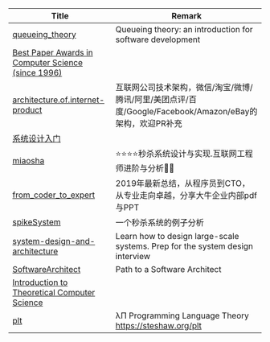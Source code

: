| Title                             | Remark |
| --------- | ------ |
|[queueing_theory](https://github.com/joelparkerhenderson/queueing_theory)|Queueing theory: an introduction for software development|
|[Best Paper Awards in Computer Science (since 1996)](https://jeffhuang.com/best_paper_awards.html)|
|[architecture.of.internet-product](https://github.com/davideuler/architecture.of.internet-product)|互联网公司技术架构，微信/淘宝/微博/腾讯/阿里/美团点评/百度/Google/Facebook/Amazon/eBay的架构，欢迎PR补充|
|[系统设计入门](https://github.com/kevingo/system-design-primer-zh-tw/blob/master/README-zh-Hans.md)|
|[miaosha](https://github.com/qiurunze123/miaosha)|⭐⭐⭐⭐秒杀系统设计与实现.互联网工程师进阶与分析🙋🐓|
|[from_coder_to_expert](https://github.com/0voice/from_coder_to_expert)|2019年最新总结，从程序员到CTO，从专业走向卓越，分享大牛企业内部pdf与PPT|
|[spikeSystem](https://github.com/GuoZhaoran/spikeSystem)|一个秒杀系统的例子分析|
|[system-design-and-architecture](https://github.com/puncsky/system-design-and-architecture#%E7%B3%BB%E7%BB%9F%E8%AE%BE%E8%AE%A1%E4%B8%8E%E6%9E%84%E6%9E%B6---%E4%B8%AD%E6%96%87%E7%89%88)|Learn how to design large-scale systems. Prep for the system design interview|
|[SoftwareArchitect](https://github.com/justinamiller/SoftwareArchitect)|Path to a Software Architect|
|[Introduction to Theoretical Computer Science](https://introtcs.org/public/index.html)|
|[plt](https://github.com/steshaw/plt)|λΠ Programming Language Theory https://steshaw.org/plt|


